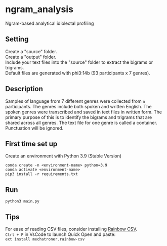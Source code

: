 # ngram_analysis
Ngram-based analytical idiolectal profiling

## Setting
Create a "source" folder. <br />
Create a "output" folder. <br />
Include your text files into the "source" folder to extract the bigrams or trigrams.<br />
Default files are generated with phi3:14b (93 participants x 7 genres).

## Description ##
Samples of language from 7 different genres were collected from `n` participants. The genres include both spoken and written English. The spoken genres were transcribed and saved in text files in written form.
The primary purpose of this is to identify the bigrams and trigrams that are shared across all genres. The text file for one genre is called a container. Punctuation will be ignored.

## First time set up
Create an environment with Python 3.9 (Stable Version)
```[bash]
conda create -n <environment-name> python=3.9
conda activate <environment-name>
pip3 install -r requirements.txt
```

## Run
```[bash]
python3 main.py
```

## Tips
For ease of reading CSV files, consider installing [Rainbow CSV](https://marketplace.visualstudio.com/items?itemName=mechatroner.rainbow-csv).<br />
``Ctrl + P`` in VsCode to launch Quick Open and paste:<br />
```ext install mechatroner.rainbow-csv``` 
